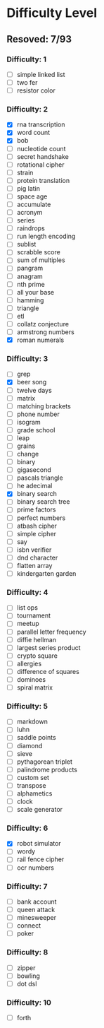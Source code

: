# Difficulty Level

## Resoved: 7/93

### Difficulty: 1

* [ ]   simple linked list
* [ ]   two fer
* [ ]   resistor color

### Difficulty: 2

* [X]   rna transcription
* [X]   word count
* [X]   bob
* [ ]   nucleotide count
* [ ]   secret handshake
* [ ]   rotational cipher
* [ ]   strain
* [ ]   protein translation
* [ ]   pig latin
* [ ]   space age
* [ ]   accumulate
* [ ]   acronym
* [ ]   series
* [ ]   raindrops
* [ ]   run length encoding
* [ ]   sublist
* [ ]   scrabble score
* [ ]   sum of multiples
* [ ]   pangram
* [ ]   anagram
* [ ]   nth prime
* [ ]   all your base
* [ ]   hamming
* [ ]   triangle
* [ ]   etl
* [ ]   collatz conjecture
* [ ]   armstrong numbers  
* [X]   roman numerals

### Difficulty: 3

* [ ]   grep  
* [X]   beer song
* [ ]   twelve days
* [ ]   matrix
* [ ]   matching brackets
* [ ]   phone number
* [ ]   isogram
* [ ]   grade school
* [ ]   leap
* [ ]   grains
* [ ]   change
* [ ]   binary
* [ ]   gigasecond
* [ ]   pascals triangle  
* [ ]   he adecimal
* [X]   binary search
* [ ]   binary search tree
* [ ]   prime factors
* [ ]   perfect numbers
* [ ]   atbash cipher  
* [ ]   simple cipher  
* [ ]   say
* [ ]   isbn verifier
* [ ]   dnd character
* [ ]   flatten array
* [ ]   kindergarten garden
  
### Difficulty: 4

* [ ]   list ops
* [ ]   tournament
* [ ]   meetup
* [ ]   parallel letter frequency
* [ ]   diffie hellman
* [ ]   largest series product  
* [ ]   crypto square  
* [ ]   allergies  
* [ ]   difference of squares  
* [ ]   dominoes  
* [ ]   spiral matrix

### Difficulty: 5

* [ ]   markdown
* [ ]   luhn
* [ ]   saddle points  
* [ ]   diamond
* [ ]   sieve  
* [ ]   pythagorean triplet  
* [ ]   palindrome products
* [ ]   custom set  
* [ ]   transpose
* [ ]   alphametics  
* [ ]   clock  
* [ ]   scale generator

### Difficulty: 6

* [X]   robot simulator
* [ ]   wordy  
* [ ]   rail fence cipher
* [ ]   ocr numbers

### Difficulty: 7

* [ ]   bank account
* [ ]   queen attack  
* [ ]   minesweeper  
* [ ]   connect  
* [ ]   poker  

### Difficulty: 8

* [ ]   zipper
* [ ]   bowling  
* [ ]   dot dsl  

### Difficulty: 10

* [ ]   forth
  